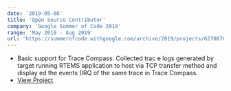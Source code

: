 ```yaml
---
date: '2019-05-08'
title: 'Open Source Contributor'
company: 'Google Summer of Code 2019'
range: 'May 2019 - Aug 2019'
url: 'https://summerofcode.withgoogle.com/archive/2019/projects/6270870320840704/'
---
```


- Basic support for Trace Compass: Collected trac e logs generated by target running RTEMS application to host via TCP transfer method and display ed the events (IRQ of the same trace in Trace Compass.
- [View Project](https://summerofcode.withgoogle.com/archive/2019/projects/6270870320840704/')
